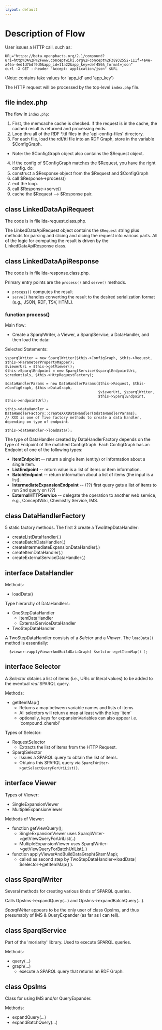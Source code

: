 ```yaml
---
layout: default
---
```


# Description of Flow

User issues a HTTP call, such as:

```
URL="https://beta.openphacts.org/2.1/compound?uri=http%3A%2F%2Fwww.conceptwiki.org%2Fconcept%2F38932552-111f-4a4e-a46a-4ed1d7bdf9d5&app_id=11a22&app_key=def456&_format=json"
curl -X GET --header "Accept: application/json" $URL
```

(Note: contains fake values for 'app_id' and 'app_key')

The HTTP request will be processed by the top-level `index.php` file.

## file index.php

The flow in `index.php`:

1. First, the memcache cache is checked.  If the request is in the cache, the cached result is returned and processing ends.
2. Loop thru all of the RDF *.ttl files in the 'api-config-files' directory.
3. For each file, load the rdf/ttl file into an RDF Graph, store in the variable $ConfigGraph.
  * Note: the $ConfigGraph object also contains the $Request object.
4. If the config of $ConfigGraph matches the $Request, you have the right config. do:
  1. construct a $Response object from the $Request and $ConfigGraph
  2. call $Response->process()
  3. exit the loop.
5. call $Response->serve()
6. cache the $Request --> $Response pair.


## class LinkedDataApiRequest

The code is in file lda-request.class.php.

The LinkedDataApiRequest object contains the `$Request` string plus methods for parsing and slicing and dicing the request into various parts. All of the logic for computing the result is driven by the LinkedDataApiResponse class.


## class LinkedDataApiResponse

The code is in file lda-response.class.php.

Primary entry points are the `process()` and `serve()` methods.

- `process()` computes the result
- `serve()` handles converting the result to the desired serialization format (e.g., JSON, RDF, TSV, HTML).


### function process()

Main flow:
- Create a SparqlWriter, a Viewer, a SparqlService, a DataHandler, and then load the data:

Selected Statements:

```
$sparqlWriter = new SparqlWriter($this->ConfigGraph, $this->Request, $this->ParameterPropertyMapper);
$viewerUri = $this->getViewer();
$this->SparqlEndpoint = new SparqlService($sparqlEndpointUri, $credentials, $this->HttpRequestFactory);

$dataHandlerParams = new DataHandlerParams($this->Request, $this->ConfigGraph, $this->DataGraph,
                                           $viewerUri, $sparqlWriter,
                                           $this->SparqlEndpoint, $this->endpointUrl);

$this->dataHandler = DataHandlerFactory::createXXXDataHandler($dataHandlerParams);
// XXX is one of five factory methods to create a data handler, depending on type of endpoint.

$this->dataHandler->loadData();
```

The type of DataHandler created by DataHandlerFactory depends on the type of Endpoint of the matched
ConfigGraph.  Each ConfigGraph has an Endpoint of one of the following types:

- __ItemEndpoint__ -- return a single item (entity) or information about a single item.
- __ListEndpoint__ -- return value is a list of items or item information.
- __BatchEndpoint__ -- return information about a list of items (the input is a list).
- __IntermediateExpansionEndpoint__ -- (??) first query gets a list of items to run 2nd query on (??)
- __ExternalHTTPService__ -- delegate the operation to another web service, e.g., ConceptWiki, Chemistry Service, IMS.


## class DataHandlerFactory

5 static factory methods. The first 3 create a TwoStepDataHandler:

- createListDataHandler(.)
- createBatchDataHandler(.)
- createIntermediateExpansionDataHandler(.)
- createItemDataHandler(.)
- createExternalServiceDataHandler(.)


## interface DataHandler

Methods:

- loadData()

Type hierarchy of DataHandlers:

- OneStepDataHandler
  - ItemDataHandler
  - ExternalServiceDataHandler
- TwoStepDataHandler

A TwoStepDataHandler consists of a _Selctor_ and a _Viewer_.  The `loadData()` method is essentially:

```
  $viewer->applyViewerAndBuildDataGraph( $selctor->getItemMap() );
```


## interface Selector

A _Selector_ obtains a list of items (i.e., URIs or literal values) to be added to the eventual _real_ SPARQL query.

Methods:

- getItemMap()
  * Returns a map between variable names and lists of items
  * All selectors will return a map at least with the key 'item'
  * optionally, keys for expansionVariables can also appear i.e. 'compound_chembl'

Types of Selector:

- RequestSelector
  - Extracts the list of items from the HTTP Request.
- SparqlSelector
  - Issues a SPARQL query to obtain the list of items.
  - Obtains this SPARQL query via `SparqlWriter->getSelectQueryForUriList()`.


## interface Viewer

Types of Viewer:

- SingleExpansionViewer
- MultipleExpansionViewer

Methods of Viewer:

- function getViewQuery();
  - SingleExpansionViewer uses SparqlWriter->getViewQueryForUriList(..)
  - MultipleExpansionViewer uses SparqlWriter->getViewQueryForBatchUriList(..)
- function applyViewerAndBuildDataGraph($itemMap);
  - called as second step by TwoStepDataHandler->loadData( $selector->getItemMap() ).


## class SparqlWriter

Several methods for creating various kinds of SPARQL queries.

Calls OpsIms->expandQuery(...) and OpsIms->expandBatchQuery(...).

_SparqlWriter_ appears to be the only user of class OpsIms, and thus presumably of IMS & QueryExpander (as far as I can tell).


## class SparqlService

Part of the 'moriarity' library. Used to execute SPARQL queries.

Methods:

- query(...)
- graph(...)
  - execute a SPARQL query that returns an RDF Graph.


## class OpsIms

Class for using IMS and/or QueryExpander.

Methods:

- expandQuery(...)
- expandBatchQuery(...)
